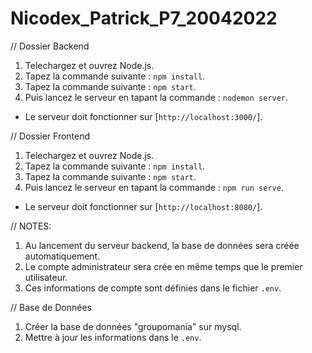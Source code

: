 # Nicodex_Patrick_P7_20042022

// Dossier Backend

1) Telechargez et ouvrez Node.js. 
2) Tapez la commande suivante : `npm install`. 
3) Tapez la commande suivante : `npm start`.
4) Puis lancez le serveur en tapant la commande : `nodemon server`.

- Le serveur doit fonctionner sur [`http://localhost:3000/`].

// Dossier Frontend

1) Telechargez et ouvrez Node.js. 
2) Tapez la commande suivante : `npm install`. 
3) Tapez la commande suivante : `npm start`.
4) Puis lancez le serveur en tapant la commande : `npm run serve`.

- Le serveur doit fonctionner sur [`http://localhost:8080/`].

// NOTES:

1) Au lancement du serveur backend, la base de données sera créée automatiquement.
2) Le compte administrateur sera crée en même temps que le premier utilisateur.
3) Ces informations de compte sont définies dans le fichier `.env`.


// Base de Données

1) Créer la base de données "groupomania" sur mysql.
2) Mettre à jour les informations dans le `.env`.